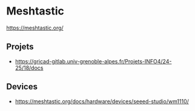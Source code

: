 # Meshtastic

https://meshtastic.org/

## Projets
* https://gricad-gitlab.univ-grenoble-alpes.fr/Projets-INFO4/24-25/18/docs

## Devices
* https://meshtastic.org/docs/hardware/devices/seeed-studio/wm1110/
